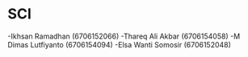 # SCI

-Ikhsan Ramadhan (6706152066)
-Thareq Ali Akbar (6706154058)
-M Dimas Lutfiyanto (6706154094)
-Elsa Wanti Somosir (6706152048)
